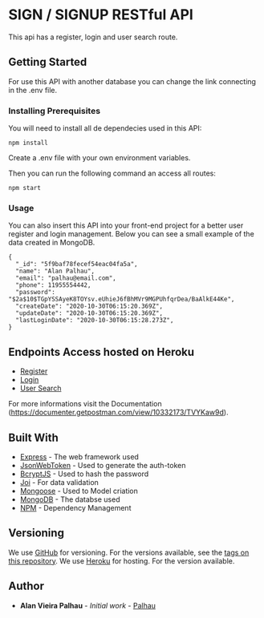 # SIGN / SIGNUP RESTful API
This api has a register, login and user search route.

## Getting Started

For use this API with another database you can change the link connecting in the .env file.

### Installing Prerequisites

You will need to install all de dependecies used in this API:
```
npm install
```

Create a .env file with your own environment variables.

Then you can run the following command an access all routes:
```
npm start
```

### Usage

You can also insert this API into your front-end project for a better user register and login management.
Below you can see a small example of the data created in MongoDB.

```
{
  "_id": "5f9baf78fecef54eac04fa5a",
  "name": "Alan Palhau",
  "email": "palhau@email.com",
  "phone": 11955554442,
  "password": "$2a$10$TGpYSSAyeK8TOYsv.eUhieJ6fBhMVr9MGPUhfqrDea/BaAlkE44Ke",
  "createDate": "2020-10-30T06:15:20.369Z",
  "updateDate": "2020-10-30T06:15:20.369Z",
  "lastLoginDate": "2020-10-30T06:15:28.273Z",
}
```

## Endpoints Access hosted on Heroku
* [Register](https://signin-signup-api.herokuapp.com/api/register)
* [Login](https://signin-signup-api.herokuapp.com/api/login)
* [User Search](https://signin-signup-api.herokuapp.com/api/search/:userEmail)
  
For more informations visit the Documentation (https://documenter.getpostman.com/view/10332173/TVYKaw9d).


## Built With

* [Express](http://expressjs.com/) - The web framework used
* [JsonWebToken](https://www.npmjs.com/package/jsonwebtoken) - Used to generate the auth-token
* [BcryptJS](https://www.npmjs.com/package/bcryptjs) - Used to hash the password
* [Joi](https://joi.dev/) - For data validation
* [Mongoose](https://mongoosejs.com/) - Used to Model criation
* [MongoDB](https://www.mongodb.com/) - The databse used
* [NPM](https://www.npmjs.com/) - Dependency Management

## Versioning

We use [GitHub](https://github.com/) for versioning. For the versions available, see the [tags on this repository](https://github.com/palhau/truck-api-logistics/commits/master). 
We use [Heroku](https://www.heroku.com/) for hosting. For the version available.

## Author

* **Alan Vieira Palhau** - *Initial work* - [Palhau](https://github.com/palhau)
